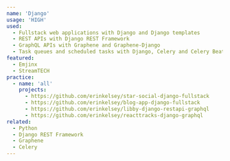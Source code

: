 ```yaml
---
name: 'Django'
usage: 'HIGH'
used:
  - Fullstack web applications with Django and Django templates
  - REST APIs with Django REST Framework
  - GraphQL APIs with Graphene and Graphene-Django
  - Task queues and scheduled tasks with Django, Celery and Celery Beat
featured:
  - Emjinx
  - StreamTECH
practice:
  - name: 'all'
    projects:
      - https://github.com/erinkelsey/star-social-django-fullstack
      - https://github.com/erinkelsey/blog-app-django-fullstack
      - https://github.com/erinkelsey/libby-django-restapi-graphql
      - https://github.com/erinkelsey/reacttracks-django-graphql
related:
  - Python
  - Django REST Framework
  - Graphene
  - Celery
---
```


